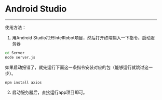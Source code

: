 # Android Studio
---
使用方法：
1. 用Android Studio打开IntelRobot项目，然后打开终端输入一下指令，启动服务器

  ```cmd
  cd Server
  node server.js
  ```

  如果启动报错了，就先运行下面这一条指令安装对应的包（能够运行就跳过这一步）。

  ```cmd
  npm install axios
  ```

2. 启动服务器后，直接运行app项目即可。